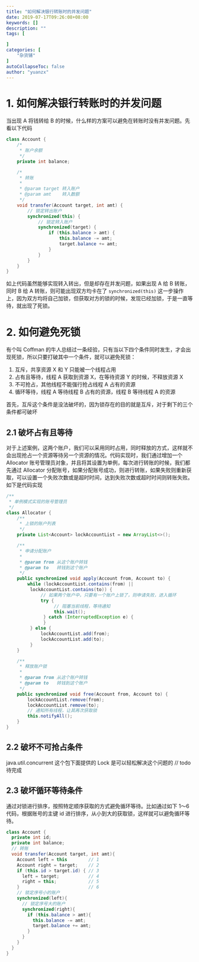 ```yaml
---
title: "如何解决银行转账时的并发问题"
date: 2019-07-17T09:26:08+08:00
keywords: []
description: ""
tags: [

]
categories: [
    "杂货铺"
]
autoCollapseToc: false
author: "yuanzx"
---
```


# 1. 如何解决银行转账时的并发问题

当出现 A 将钱转给 B 的时候，什么样的方案可以避免在转账时没有并发问题。先看以下代码

```java
class Account {
    /*
     * 账户余额
     */
    private int balance;

    /*
     * 转账
     * 
     * @param target 转入账户
     * @param amt    转入数额
     */
    void transfer(Account target, int amt) {
        // 锁定转出账户
        synchronized(this) {
            // 锁定转入账户
            synchronized(target) {
                if (this.balance > amt) {
                    this.balance -= amt;
                    target.balance += amt;
                }
            }
        }
    }
}
```

如上代码虽然能够实现转入转出，但是却存在并发问题，如果出现 A 给 B 转账，同时 B 给 A 转账，则可能出现双方均卡在了 `synchronized(this)` 这一步操作上，因为双方均将自己加锁，但获取对方的锁的时候，发现已经加锁，于是一直等待，就出现了死锁。

# 2. 如何避免死锁

有个叫 Coffman 的牛人总结过一条经验，只有当以下四个条件同时发生，才会出现死锁，所以只要打破其中一个条件，就可以避免死锁：

1. 互斥，共享资源 X 和 Y 只能被一个线程占用
2. 占有且等待，线程 A 获取到资源 X，在等待资源 Y 的时候，不释放资源 X
3. 不可抢占，其他线程不能强行抢占线程 A 占有的资源
4. 循环等待，线程 A 等待线程 B 占有的资源，线程 B 等待线程 A 的资源

首先，互斥这个条件是没法破坏的，因为锁存在的目的就是互斥，对于剩下的三个条件都可破坏

## 2.1 破坏占有且等待

对于上述案例，这两个账户，我们可以采用同时占用，同时释放的方式，这样就不会出现抢占一个资源等待另一个资源的情况。代码实现时，我们通过增加一个 Allocator 账号管理员对象，并且将其设置为单例，每次进行转账的时候，我们都先通过 Allocator 分配账号，如果分配账号成功，则进行转账，如果失败则重新获取，可以设置一个失败次数或是超时时间，达到失败次数或超时时间则转账失败。如下是代码实现

```java
/**
 * 单例模式实现的账号管理员
 */
class Allocator {
    /**
     * 上锁的账户列表
     */
    private List<Account> lockAccountList = new ArrayList<>();

    /**
     * 申请分配账户
     *
     * @param from 从这个账户转钱
     * @param to   转钱到这个账户
     */
    public synchronized void apply(Account from, Account to) {
        while (lockAccountList.contains(from) ||
         lockAccountList.contains(to)) {
             // 如果两个账户中，只要有一个账户上锁了，则申请失败，进入循环
             try {
                  // 阻塞当前线程，等待通知
                  this.wait();
              } catch (InterruptedException e) {
              }
         } else {
             lockAccountList.add(from);
             lockAccountList.add(to);
         }
    }

    /**
     * 释放账户锁
     * 
     * @param from 从这个账户转钱
     * @param to   转钱到这个账户
     */
    public synchronized void free(Account from, Account to) {
        lockAccountList.remove(from);
        lockAccountList.remove(to);
        // 通知所有线程，让其再次获取锁
        this.notifyAll();
    }
}
```

## 2.2 破坏不可抢占条件

java.util.concurrent 这个包下面提供的 Lock 是可以轻松解决这个问题的
// todo 待完成

## 2.3 破坏循环等待条件

通过对锁进行排序，按照特定顺序获取的方式避免循环等待。比如通过如下 1～6 代码，根据账号的主键 id 进行排序，从小到大的获取锁，这样就可以避免循环等待。

```java
class Account {
  private int id;
  private int balance;
  // 转账
  void transfer(Account target, int amt){
    Account left = this        // 1
    Account right = target;    // 2
    if (this.id > target.id) { // 3
      left = target;           // 4
      right = this;            // 5
    }                          // 6
    // 锁定序号小的账户
    synchronized(left){
      // 锁定序号大的账户
      synchronized(right){ 
        if (this.balance > amt){
          this.balance -= amt;
          target.balance += amt;
        }
      }
    }
  } 
}
```

